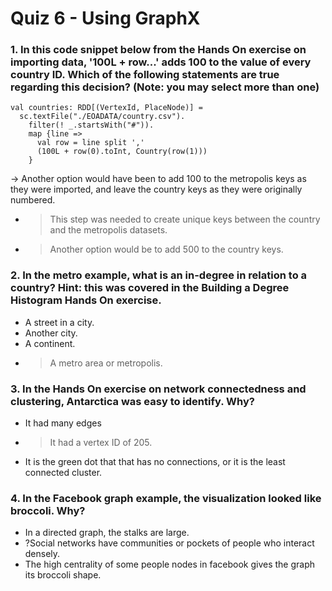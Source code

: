 # Quiz 6 - Using GraphX

### 1. In this code snippet below from the Hands On exercise on importing data, '100L + row...' adds 100 to the value of every country ID. Which of the following statements are true regarding this decision? (Note: you may select more than one)

```
val countries: RDD[(VertexId, PlaceNode)] =
  sc.textFile("./EOADATA/country.csv").
    filter(! _.startsWith("#")).
    map {line =>
      val row = line split ','
      (100L + row(0).toInt, Country(row(1)))
    }
```

-> Another option would have been to add 100 to the metropolis keys as they were imported, and leave the country keys as they were originally numbered.
- >This step was needed to create unique keys between the country and the metropolis datasets.
- >Another option would be to add 500 to the country keys.


### 2. In the metro example, what is an in-degree in relation to a country? Hint: this was covered in the Building a Degree Histogram Hands On exercise.

- A street in a city.
- Another city.
- A continent.
- >A metro area or metropolis.

### 3. In the Hands On exercise on network connectedness and clustering, Antarctica was easy to identify. Why?

- It had many edges
- >It had a vertex ID of 205.
- It is the green dot that that has no connections, or it is the least connected cluster.

### 4. In the Facebook graph example, the visualization looked like broccoli. Why?

- In a directed graph, the stalks are large.
- ?Social networks have communities or pockets of people who interact densely.
- The high centrality of some people nodes in facebook gives the graph its broccoli shape.
